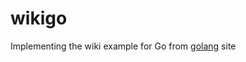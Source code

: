 # wikigo
Implementing the wiki example for Go from [golang](https://golang.org/doc/articles/wiki/) site
